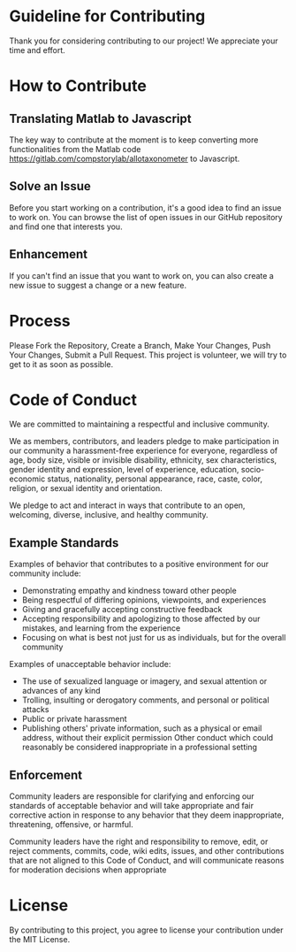 # Guideline for Contributing

Thank you for considering contributing to our project! We appreciate your time and effort.

# How to Contribute
## Translating Matlab to Javascript
The key way to contribute at the moment is to keep converting more functionalities from the Matlab code https://gitlab.com/compstorylab/allotaxonometer to Javascript.

## Solve an Issue
Before you start working on a contribution, it's a good idea to find an issue to work on. You can browse the list of open issues in our GitHub repository and find one that interests you.

## Enhancement 
If you can't find an issue that you want to work on, you can also create a new issue to suggest a change or a new feature.

# Process
Please Fork the Repository, Create a Branch, Make Your Changes, Push Your Changes, Submit a Pull Request. This project is volunteer, we will try to get to it as soon as possible.

# Code of Conduct
We are committed to maintaining a respectful and inclusive community.

We as members, contributors, and leaders pledge to make participation in our community a harassment-free experience for everyone, regardless of age, body size, visible or invisible disability, ethnicity, sex characteristics, gender identity and expression, level of experience, education, socio-economic status, nationality, personal appearance, race, caste, color, religion, or sexual identity and orientation.

We pledge to act and interact in ways that contribute to an open, welcoming, diverse, inclusive, and healthy community.

## Example Standards
Examples of behavior that contributes to a positive environment for our community include:
* Demonstrating empathy and kindness toward other people
* Being respectful of differing opinions, viewpoints, and experiences
* Giving and gracefully accepting constructive feedback
* Accepting responsibility and apologizing to those affected by our mistakes, and learning from the experience
* Focusing on what is best not just for us as individuals, but for the overall community

Examples of unacceptable behavior include:
* The use of sexualized language or imagery, and sexual attention or advances of any kind
* Trolling, insulting or derogatory comments, and personal or political attacks
* Public or private harassment
* Publishing others' private information, such as a physical or email address, without their explicit permission
Other conduct which could reasonably be considered inappropriate in a professional setting

## Enforcement
Community leaders are responsible for clarifying and enforcing our standards of acceptable behavior and will take appropriate and fair corrective action in response to any behavior that they deem inappropriate, threatening, offensive, or harmful.

Community leaders have the right and responsibility to remove, edit, or reject comments, commits, code, wiki edits, issues, and other contributions that are not aligned to this Code of Conduct, and will communicate reasons for moderation decisions when appropriate

# License
By contributing to this project, you agree to license your contribution under the MIT License.
